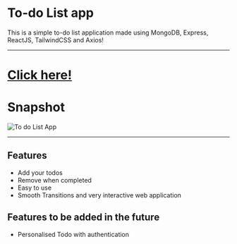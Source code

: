 # To-do List app

This is a simple to-do list application made using MongoDB, Express, ReactJS, TailwindCSS and Axios!

<hr></hr>

# <a href="https://todolistapp-bishal.netlify.app/">Click here!</a>

# Snapshot

<img src="https://imgur.com/a/Yp2iMjv" alt="To do List App"/>

<hr></hr>

## Features

- Add your todos
- Remove when completed
- Easy to use
- Smooth Transitions and very interactive web application

## Features to be added in the future

- Personalised Todo with authentication

